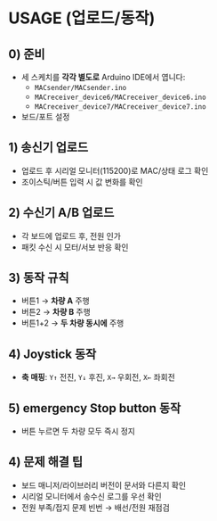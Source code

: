 # USAGE (업로드/동작)

## 0) 준비
- 세 스케치를 **각각 별도로** Arduino IDE에서 엽니다:
  - `MACsender/MACsender.ino`
  - `MACreceiver_device6/MACreceiver_device6.ino`
  - `MACreceiver_device7/MACreceiver_device7.ino`
- 보드/포트 설정

## 1) 송신기 업로드
- 업로드 후 시리얼 모니터(115200)로 MAC/상태 로그 확인
- 조이스틱/버튼 입력 시 값 변화를 확인

## 2) 수신기 A/B 업로드
- 각 보드에 업로드 후, 전원 인가
- 패킷 수신 시 모터/서보 반응 확인

## 3)  동작 규칙 
- 버튼1 → **차량 A** 주행
- 버튼2 → **차량 B** 주행
- 버튼1+2 → **두 차량 동시에** 주행

## 4) Joystick 동작
- **축 매핑**: `Y↑` 전진, `Y↓` 후진, `X→` 우회전, `X←` 좌회전

## 5) emergency Stop button 동작
- 버튼 누르면 두 차량 모두 즉시 정지

## 4) 문제 해결 팁
- 보드 매니저/라이브러리 버전이 문서와 다른지 확인
- 시리얼 모니터에서 송수신 로그를 우선 확인
- 전원 부족/접지 문제 빈번 → 배선/전원 재점검